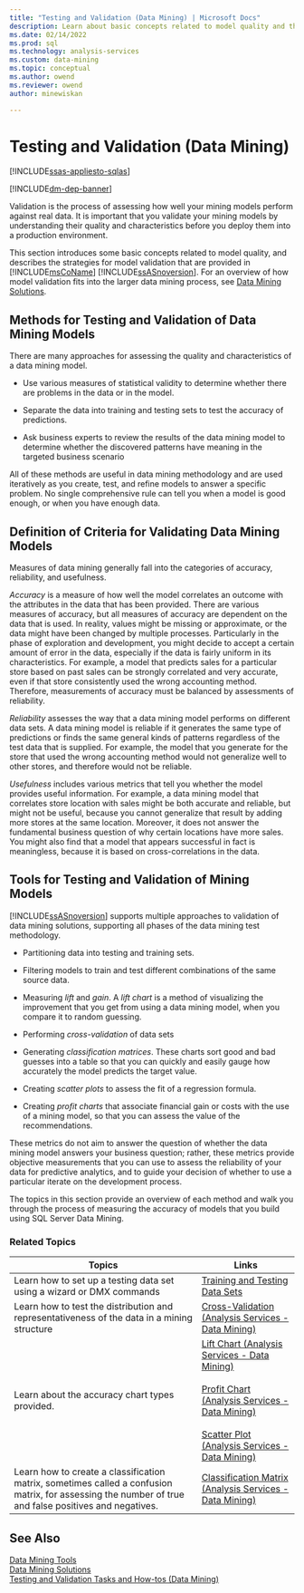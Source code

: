 ```yaml
---
title: "Testing and Validation (Data Mining) | Microsoft Docs"
description: Learn about basic concepts related to model quality and the strategies for model validation that are provided in SQL Server Analysis Services.
ms.date: 02/14/2022
ms.prod: sql
ms.technology: analysis-services
ms.custom: data-mining
ms.topic: conceptual
ms.author: owend
ms.reviewer: owend
author: minewiskan

---
```

# Testing and Validation (Data Mining)
[!INCLUDE[ssas-appliesto-sqlas](../includes/ssas-appliesto-sqlas.md)]

[!INCLUDE[dm-dep-banner](../includes/dm-dep-banner.md)]

  Validation is the process of assessing how well your mining models perform against real data. It is important that you validate your mining models by understanding their quality and characteristics before you deploy them into a production environment.  
  
 This section introduces some basic concepts related to model quality, and describes the strategies for model validation that are provided in [!INCLUDE[msCoName](../includes/msconame-md.md)] [!INCLUDE[ssASnoversion](../includes/ssasnoversion-md.md)]. For an overview of how model validation fits into the larger data mining process, see [Data Mining Solutions](../../analysis-services/data-mining/data-mining-solutions.md).  
  
## Methods for Testing and Validation of Data Mining Models  
 There are many approaches for assessing the quality and characteristics of a data mining model.  
  
-   Use various measures of statistical validity to determine whether there are problems in the data or in the model.  
  
-   Separate the data into training and testing sets to test the accuracy of predictions.  
  
-   Ask business experts to review the results of the data mining model to determine whether the discovered patterns have meaning in the targeted business scenario  
  
 All of these methods are useful in data mining methodology and are used iteratively as you create, test, and refine models to answer a specific problem. No single comprehensive rule can tell you when a model is good enough, or when you have enough data.  
  
## Definition of Criteria for Validating Data Mining Models  
 Measures of data mining generally fall into the categories of accuracy, reliability, and usefulness.  
  
 *Accuracy* is a measure of how well the model correlates an outcome with the attributes in the data that has been provided. There are various measures of accuracy, but all measures of accuracy are dependent on the data that is used. In reality, values might be missing or approximate, or the data might have been changed by multiple processes. Particularly in the phase of exploration and development, you might decide to accept a certain amount of error in the data, especially if the data is fairly uniform in its characteristics. For example, a model that predicts sales for a particular store based on past sales can be strongly correlated and very accurate, even if that store consistently used the wrong accounting method. Therefore, measurements of accuracy must be balanced by assessments of reliability.  
  
 *Reliability* assesses the way that a data mining model performs on different data sets. A data mining model is reliable if it generates the same type of predictions or finds the same general kinds of patterns regardless of the test data that is supplied. For example, the model that you generate for the store that used the wrong accounting method would not generalize well to other stores, and therefore would not be reliable.  
  
 *Usefulness* includes various metrics that tell you whether the model provides useful information. For example, a data mining model that correlates store location with sales might be both accurate and reliable, but might not be useful, because you cannot generalize that result by adding more stores at the same location. Moreover, it does not answer the fundamental business question of why certain locations have more sales. You might also find that a model that appears successful in fact is meaningless, because it is based on cross-correlations in the data.  
  
## Tools for Testing and Validation of Mining Models  
 [!INCLUDE[ssASnoversion](../includes/ssasnoversion-md.md)] supports multiple approaches to validation of data mining solutions, supporting all phases of the data mining test methodology.  
  
-   Partitioning data into testing and training sets.  
  
-   Filtering models to train and test different combinations of the same source data.  
  
-   Measuring *lift* and *gain*. A *lift chart* is a method of visualizing the improvement that you get from using a data mining model, when you compare it to random guessing.  
  
-   Performing *cross-validation* of data sets  
  
-   Generating *classification matrices*. These charts sort good and bad guesses into a table so that you can quickly and easily gauge how accurately the model predicts the target value.  
  
-   Creating *scatter plots* to assess the fit of a regression formula.  
  
-   Creating *profit charts* that associate financial gain or costs with the use of a mining model, so that you can assess the value of the recommendations.  
  
 These metrics do not aim to answer the question of whether the data mining model answers your business question; rather, these metrics provide objective measurements that you can use to assess the reliability of your data for predictive analytics, and to guide your decision of whether to use a particular iterate on the development process.  
  
 The topics in this section provide an overview of each method and walk you through the process of measuring the accuracy of models that you build using SQL Server Data Mining.  
  
### Related Topics  
  
|Topics|Links|  
|------------|-----------|  
|Learn how to set up a testing data set using a wizard or DMX commands|[Training and Testing Data Sets](../../analysis-services/data-mining/training-and-testing-data-sets.md)|  
|Learn how to test the distribution and representativeness of the data in a mining structure|[Cross-Validation &#40;Analysis Services - Data Mining&#41;](../../analysis-services/data-mining/cross-validation-analysis-services-data-mining.md)|  
|Learn about the accuracy chart types provided.|[Lift Chart &#40;Analysis Services - Data Mining&#41;](../../analysis-services/data-mining/lift-chart-analysis-services-data-mining.md)<br /><br /> [Profit Chart &#40;Analysis Services - Data Mining&#41;](../../analysis-services/data-mining/profit-chart-analysis-services-data-mining.md)<br /><br /> [Scatter Plot &#40;Analysis Services - Data Mining&#41;](../../analysis-services/data-mining/scatter-plot-analysis-services-data-mining.md)|  
|Learn how to create a classification matrix, sometimes called a confusion matrix, for assessing the number of true and false positives and negatives.|[Classification Matrix &#40;Analysis Services - Data Mining&#41;](../../analysis-services/data-mining/classification-matrix-analysis-services-data-mining.md)|  
  
## See Also  
 [Data Mining Tools](../../analysis-services/data-mining/data-mining-tools.md)   
 [Data Mining Solutions](../../analysis-services/data-mining/data-mining-solutions.md)   
 [Testing and Validation Tasks and How-tos &#40;Data Mining&#41;](../../analysis-services/data-mining/testing-and-validation-tasks-and-how-tos-data-mining.md)  
  
  
